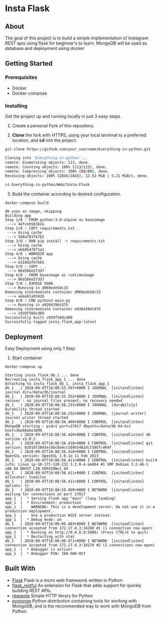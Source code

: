 # Insta Flask

## About
The goal of this project is to build a simple implementation of Instagram REST apis using flask for beginner's to learn.
MongoDB will be used as database and deployment using docker

## Getting Started

### Prerequisites
* Docker
* Docker-compose

### Installing

Get the project up and running locally in just 3 easy steps.

1. Create a personal Fork of this repository.

2. **Clone** the fork with HTTPS, using your local terminal to a preferred location, and **cd** into the project.

```bash
git clone https://github.com/your_username/Everything-in-python.git

Cloning into 'Everything-in-python'...
remote: Enumerating objects: 113, done.
remote: Counting objects: 100% (113/113), done.
remote: Compressing objects: 100% (80/80), done.
Receiving objects: 100% (2845/2845), 12.52 MiB | 5.21 MiB/s, done.

cd Everything-in-python/Web/Insta-Flask
```

3. Build the container according to desired configuration.

```
docker-compose build

db uses an image, skipping
Building app
Step 1/8 : FROM python:3.8-alpine as baseimage
 ---> 44fceb565b2a
Step 2/8 : COPY requirements.txt .
 ---> Using cache
 ---> 508a70374762
Step 3/8 : RUN pip install -r requirements.txt
 ---> Using cache
 ---> ebb8b47871a1
Step 4/8 : WORKDIR app
 ---> Using cache
 ---> e218daf67bb5
Step 5/8 : COPY . .
 ---> 06d366e573d7
Step 6/8 : FROM baseimage as runtimeimage
 ---> 06d366e573d7
Step 7/8 : EXPOSE 5000
 ---> Running in d069ede5dc33
Removing intermediate container d069ede5dc33
 ---> aeee61a93426
Step 8/8 : CMD python3 main.py
 ---> Running in e926439dc875
Removing intermediate container e926439dc875
 ---> c039f50dcd09
Successfully built c039f50dcd09
Successfully tagged insta_flask_app:latest
```

## Deployment
Easy Deployment using only 1 Step

1. Start container
```
docker-compose up

Starting insta_flask_db_1 ... done
Recreating insta_flask_app_1 ... done
Attaching to insta_flask_db_1, insta_flask_app_1
db_1   | 2020-09-07T18:08:55.507+0000 I JOURNAL  [initandlisten] journal dir=/data/db/journal
db_1   | 2020-09-07T18:08:55.552+0000 I JOURNAL  [initandlisten] recover : no journal files present, no recovery needed
db_1   | 2020-09-07T18:08:56.231+0000 I JOURNAL  [durability] Durability thread started
db_1   | 2020-09-07T18:08:56.232+0000 I JOURNAL  [journal writer] Journal writer thread started
db_1   | 2020-09-07T18:08:56.409+0000 I CONTROL  [initandlisten] MongoDB starting : pid=1 port=27017 dbpath=/data/db 64-bit host=3be68abe3890
db_1   | 2020-09-07T18:08:56.410+0000 I CONTROL  [initandlisten] db version v3.0.2
db_1   | 2020-09-07T18:08:56.410+0000 I CONTROL  [initandlisten] git version: 6201872043ecbbc0a4cc169b5482dcf385fc464f
db_1   | 2020-09-07T18:08:56.410+0000 I CONTROL  [initandlisten] OpenSSL version: OpenSSL 1.0.1e 11 Feb 2013
db_1   | 2020-09-07T18:08:56.411+0000 I CONTROL  [initandlisten] build info: Linux ip-10-171-120-232 3.2.0-4-amd64 #1 SMP Debian 3.2.46-1 x86_64 BOOST_LIB_VERSION=1_49
db_1   | 2020-09-07T18:08:56.411+0000 I CONTROL  [initandlisten] allocator: tcmalloc
db_1   | 2020-09-07T18:08:56.411+0000 I CONTROL  [initandlisten] options: {}
db_1   | 2020-09-07T18:08:59.909+0000 I NETWORK  [initandlisten] waiting for connections on port 27017
app_1  |  * Serving Flask app "main" (lazy loading)
app_1  |  * Environment: production
app_1  |    WARNING: This is a development server. Do not use it in a production deployment.
app_1  |    Use a production WSGI server instead.
app_1  |  * Debug mode: on
db_1   | 2020-09-07T18:09:00.483+0000 I NETWORK  [initandlisten] connection accepted from 172.17.0.3:34268 #1 (1 connection now open)
app_1  |  * Running on http://0.0.0.0:5000/ (Press CTRL+C to quit)
app_1  |  * Restarting with stat
db_1   | 2020-09-07T18:09:00.971+0000 I NETWORK  [initandlisten] connection accepted from 172.17.0.3:34270 #2 (2 connections now open)
app_1  |  * Debugger is active!
app_1  |  * Debugger PIN: 188-908-057
```

## Built With
* [Flask](https://flask.palletsprojects.com/en/1.1.x/) Flask is a micro web framework written in Python
* [flask_restful](https://flask-restful.readthedocs.io/en/latest/) An extension for Flask that adds support for quickly building REST APIs.
* [requests](https://requests.readthedocs.io/en/master/) Simple HTTP library for Python
* [pymongo](https://pymongo.readthedocs.io/en/stable/) Python distribution containing tools for working with MongoDB, and is the recommended way to work with MongoDB from Python.
